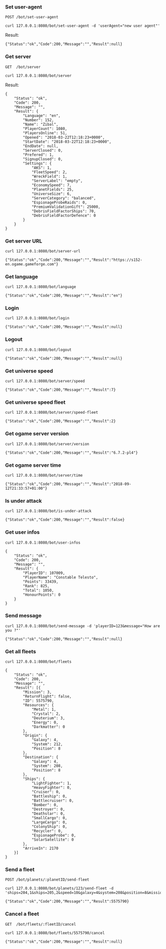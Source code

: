 ### Set user-agent

`POST /bot/set-user-agent`

```
curl 127.0.0.1:8080/bot/set-user-agent -d 'userAgent="new user agent"'
```

Result:
```
{"Status":"ok","Code":200,"Message":"","Result":null}
```

### Get server

`GET  /bot/server`

```
curl 127.0.0.1:8080/bot/server
```

Result:
```
{
	"Status": "ok",
	"Code": 200,
	"Message": "",
	"Result": {
		"Language": "en",
		"Number": 152,
		"Name": "Zibal",
		"PlayerCount": 1080,
		"PlayersOnline": 51,
		"Opened": "2018-03-22T12:18:23+0000",
		"StartDate": "2018-03-22T12:18:23+0000",
		"EndDate": null,
		"ServerClosed": 0,
		"Prefered": 1,
		"SignupClosed": 0,
		"Settings": {
			"AKS": 1,
			"FleetSpeed": 2,
			"WreckField": 1,
			"ServerLabel": "empty",
			"EconomySpeed": 7,
			"PlanetFields": 25,
			"UniverseSize": 6,
			"ServerCategory": "balanced",
			"EspionageProbeRaids": 0,
			"PremiumValidationGift": 25000,
			"DebrisFieldFactorShips": 70,
			"DebrisFieldFactorDefence": 0
		}
	}
}
```

### Get server URL

```
curl 127.0.0.1:8080/bot/server-url
```

```
{"Status":"ok","Code":200,"Message":"","Result":"https://s152-en.ogame.gameforge.com"}
```

### Get language

```
curl 127.0.0.1:8080/bot/language
```

```
{"Status":"ok","Code":200,"Message":"","Result":"en"}
```

### Login

```
curl 127.0.0.1:8080/bot/login
```

```
{"Status":"ok","Code":200,"Message":"","Result":null}
```

### Logout

```
curl 127.0.0.1:8080/bot/logout
```

```
{"Status":"ok","Code":200,"Message":"","Result":null}
```

### Get universe speed

```
curl 127.0.0.1:8080/bot/server/speed
```

```
{"Status":"ok","Code":200,"Message":"","Result":7}
```

### Get universe speed fleet

```
curl 127.0.0.1:8080/bot/server/speed-fleet
```

```
{"Status":"ok","Code":200,"Message":"","Result":2}
```

### Get ogame server version

```
curl 127.0.0.1:8080/bot/server/version
```

```
{"Status":"ok","Code":200,"Message":"","Result":"6.7.2-pl4"}
```

### Get ogame server time

```
curl 127.0.0.1:8080/bot/server/time
```

```
{"Status":"ok","Code":200,"Message":"","Result":"2018-09-12T21:33:57+01:00"}
```

### Is under attack

```
curl 127.0.0.1:8080/bot/is-under-attack
```

```
{"Status":"ok","Code":200,"Message":"","Result":false}
```

### Get user infos

```
curl 127.0.0.1:8080/bot/user-infos
```

```
{
	"Status": "ok",
	"Code": 200,
	"Message": "",
	"Result": {
		"PlayerID": 107009,
		"PlayerName": "Constable Telesto",
		"Points": 33439,
		"Rank": 825,
		"Total": 1050,
		"HonourPoints": 0
	}
}
```

### Send message

```
curl 127.0.0.1:8080/bot/send-message -d 'playerID=123&message="How are you ?"'
```

```
{"Status":"ok","Code":200,"Message":"","Result":null}
```

### Get all fleets

```
curl 127.0.0.1:8080/bot/fleets
```

```
{
	"Status": "ok",
	"Code": 200,
	"Message": "",
	"Result": [{
		"Mission": 3,
		"ReturnFlight": false,
		"ID": 5575790,
		"Resources": {
			"Metal": 1,
			"Crystal": 2,
			"Deuterium": 3,
			"Energy": 0,
			"Darkmatter": 0
		},
		"Origin": {
			"Galaxy": 4,
			"System": 212,
			"Position": 8
		},
		"Destination": {
			"Galaxy": 4,
			"System": 208,
			"Position": 8
		},
		"Ships": {
			"LightFighter": 1,
			"HeavyFighter": 0,
			"Cruiser": 0,
			"Battleship": 0,
			"Battlecruiser": 0,
			"Bomber": 0,
			"Destroyer": 0,
			"Deathstar": 0,
			"SmallCargo": 0,
			"LargeCargo": 0,
			"ColonyShip": 0,
			"Recycler": 0,
			"EspionageProbe": 0,
			"SolarSatellite": 0
		},
		"ArriveIn": 2170
	}]
}
```

### Send a fleet

```
POST /bot/planets/:planetID/send-fleet
```

```
curl 127.0.0.1:8080/bot/planets/123/send-fleet -d 'ships=204,1&ships=205,2&speed=10&galaxy=4&system=208&position=8&mission=3&metal=1&crystal=2&deuterium=3'
```

```
{"Status":"ok","Code":200,"Message":"","Result":5575790}
```

### Cancel a fleet

```
GET  /bot/fleets/:fleetID/cancel
```

```
curl 127.0.0.1:8080/bot/fleets/5575790/cancel
```

```
{"Status":"ok","Code":200,"Message":"","Result":null}
```